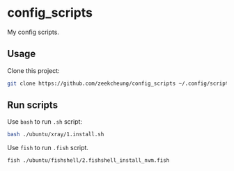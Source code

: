 # config_scripts
My config scripts.

## Usage
Clone this project:

  ```bash
  git clone https://github.com/zeekcheung/config_scripts ~/.config/scripts
  ```

## Run scripts
Use `bash` to run `.sh` script:

  ```bash
  bash ./ubuntu/xray/1.install.sh
  ```

Use `fish` to run `.fish` script.

  ```fish
  fish ./ubuntu/fishshell/2.fishshell_install_nvm.fish
  ```
